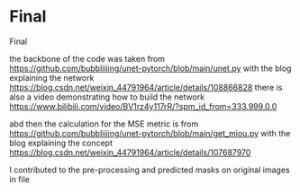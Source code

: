 # Final
Final

the backbone of the code was taken from https://github.com/bubbliiiing/unet-pytorch/blob/main/unet.py
with the blog explaining the network https://blog.csdn.net/weixin_44791964/article/details/108866828
there is also a video demonstrating how to build the network https://www.bilibili.com/video/BV1rz4y117rR/?spm_id_from=333.999.0.0

abd then the calculation for the MSE metric is from https://github.com/bubbliiiing/unet-pytorch/blob/main/get_miou.py
with the blog explaining the concept https://blog.csdn.net/weixin_44791964/article/details/107687970

I contributed to the pre-processing and predicted masks on original images in file   
